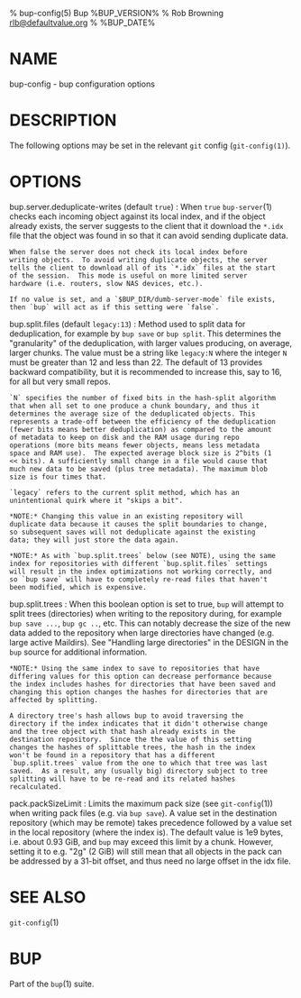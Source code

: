 % bup-config(5) Bup %BUP_VERSION%
% Rob Browning <rlb@defaultvalue.org>
% %BUP_DATE%

# NAME

bup-config - bup configuration options

# DESCRIPTION

The following options may be set in the relevant `git` config
(`git-config(1)`).

# OPTIONS

bup.server.deduplicate-writes (default `true`)
:   When `true` `bup-server`(1) checks each incoming object against its
    local index, and if the object already exists, the server suggests
    to the client that it download the `*.idx` file that the object
    was found in so that it can avoid sending duplicate data.

    When false the server does not check its local index before
    writing objects.  To avoid writing duplicate objects, the server
    tells the client to download all of its `*.idx` files at the start
    of the session.  This mode is useful on more limited server
    hardware (i.e. routers, slow NAS devices, etc.).

    If no value is set, and a `$BUP_DIR/dumb-server-mode` file exists,
    then `bup` will act as if this setting were `false`.

bup.split.files (default `legacy:13`)
:   Method used to split data for deduplication, for example by `bup
    save` or `bup split`. This determines the "granularity" of the
    deduplication, with larger values producing, on average, larger
    chunks. The value must be a string like `legacy:N` where the
    integer `N` must be greater than 12 and less than 22. The default
    of 13 provides backward compatibility, but it is recommended to
    increase this, say to 16, for all but very small repos.

    `N` specifies the number of fixed bits in the hash-split algorithm
    that when all set to one produce a chunk boundary, and thus it
    determines the average size of the deduplicated objects. This
    represents a trade-off between the efficiency of the deduplication
    (fewer bits means better deduplication) as compared to the amount
    of metadata to keep on disk and the RAM usage during repo
    operations (more bits means fewer objects, means less metadata
    space and RAM use).  The expected average block size is 2^bits (1
    << bits). A sufficiently small change in a file would cause that
    much new data to be saved (plus tree metadata). The maximum blob
    size is four times that.

    `legacy` refers to the current split method, which has an
    unintentional quirk where it "skips a bit".

    *NOTE:* Changing this value in an existing repository will
    duplicate data because it causes the split boundaries to change,
    so subsequent saves will not deduplicate against the existing
    data; they will just store the data again.

    *NOTE:* As with `bup.split.trees` below (see NOTE), using the same
    index for repositories with different `bup.split.files` settings
    will result in the index optimizations not working correctly, and
    so `bup save` will have to completely re-read files that haven't
    been modified, which is expensive.

bup.split.trees
:   When this boolean option is set to true, `bup` will attempt to
    split trees (directories) when writing to the repository during,
    for example `bup save ...`, `bup gc ..`, etc.  This can notably
    decrease the size of the new data added to the repository when
    large directories have changed (e.g. large active Maildirs).  See
    "Handling large directories" in the DESIGN in the `bup` source for
    additional information.

    *NOTE:* Using the same index to save to repositories that have
    differing values for this option can decrease performance because
    the index includes hashes for directories that have been saved and
    changing this option changes the hashes for directories that are
    affected by splitting.

    A directory tree's hash allows bup to avoid traversing the
    directory if the index indicates that it didn't otherwise change
    and the tree object with that hash already exists in the
    destination repository.  Since the the value of this setting
    changes the hashes of splittable trees, the hash in the index
    won't be found in a repository that has a different
    `bup.split.trees` value from the one to which that tree was last
    saved.  As a result, any (usually big) directory subject to tree
    splitting will have to be re-read and its related hashes
    recalculated.

pack.packSizeLimit
:   Limits the maximum pack size (see `git-config`(1)) when writing
    pack files (e.g. via `bup save`). A value set in the destination
    repository (which may be remote) takes precedence followed by a
    value set in the local repository (where the index is). The
    default value is 1e9 bytes, i.e. about 0.93 GiB, and `bup` may
    exceed this limit by a chunk. However, setting it to e.g. "2g" (2
    GiB) will still mean that all objects in the pack can be addressed
    by a 31-bit offset, and thus need no large offset in the idx file.

# SEE ALSO

`git-config`(1)

# BUP

Part of the `bup`(1) suite.
